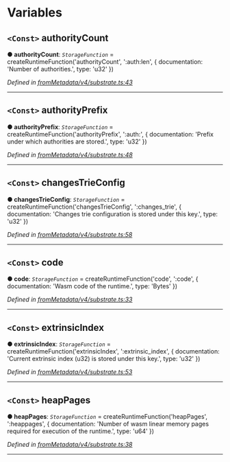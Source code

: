

# Variables

<a id="authoritycount"></a>

## `<Const>` authorityCount

**● authorityCount**: *`StorageFunction`* =  createRuntimeFunction('authorityCount', ':auth:len', {
  documentation: 'Number of authorities.',
  type: 'u32'
})

*Defined in [fromMetadata/v4/substrate.ts:43](https://github.com/polkadot-js/api/blob/3e755b9/packages/type-storage/src/fromMetadata/v4/substrate.ts#L43)*

___
<a id="authorityprefix"></a>

## `<Const>` authorityPrefix

**● authorityPrefix**: *`StorageFunction`* =  createRuntimeFunction('authorityPrefix', ':auth:', {
  documentation: 'Prefix under which authorities are stored.',
  type: 'u32'
})

*Defined in [fromMetadata/v4/substrate.ts:48](https://github.com/polkadot-js/api/blob/3e755b9/packages/type-storage/src/fromMetadata/v4/substrate.ts#L48)*

___
<a id="changestrieconfig"></a>

## `<Const>` changesTrieConfig

**● changesTrieConfig**: *`StorageFunction`* =  createRuntimeFunction('changesTrieConfig', ':changes_trie', {
  documentation: 'Changes trie configuration is stored under this key.',
  type: 'u32'
})

*Defined in [fromMetadata/v4/substrate.ts:58](https://github.com/polkadot-js/api/blob/3e755b9/packages/type-storage/src/fromMetadata/v4/substrate.ts#L58)*

___
<a id="code"></a>

## `<Const>` code

**● code**: *`StorageFunction`* =  createRuntimeFunction('code', ':code', {
  documentation: 'Wasm code of the runtime.',
  type: 'Bytes'
})

*Defined in [fromMetadata/v4/substrate.ts:33](https://github.com/polkadot-js/api/blob/3e755b9/packages/type-storage/src/fromMetadata/v4/substrate.ts#L33)*

___
<a id="extrinsicindex"></a>

## `<Const>` extrinsicIndex

**● extrinsicIndex**: *`StorageFunction`* =  createRuntimeFunction('extrinsicIndex', ':extrinsic_index', {
  documentation: 'Current extrinsic index (u32) is stored under this key.',
  type: 'u32'
})

*Defined in [fromMetadata/v4/substrate.ts:53](https://github.com/polkadot-js/api/blob/3e755b9/packages/type-storage/src/fromMetadata/v4/substrate.ts#L53)*

___
<a id="heappages"></a>

## `<Const>` heapPages

**● heapPages**: *`StorageFunction`* =  createRuntimeFunction('heapPages', ':heappages', {
  documentation: 'Number of wasm linear memory pages required for execution of the runtime.',
  type: 'u64'
})

*Defined in [fromMetadata/v4/substrate.ts:38](https://github.com/polkadot-js/api/blob/3e755b9/packages/type-storage/src/fromMetadata/v4/substrate.ts#L38)*

___

